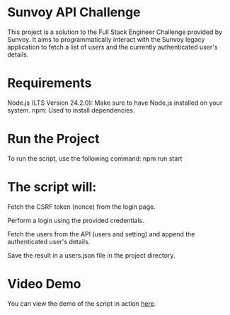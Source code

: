 # Sunvoy API Challenge

This project is a solution to the Full Stack Engineer Challenge provided by Sunvoy. It aims to programmatically interact with the Sunvoy legacy application to fetch a list of users and the currently authenticated user's details.

# Requirements

Node.js (LTS Version 24.2.0): Make sure to have Node.js installed on your system.
npm: Used to install dependencies.

# Run the Project

To run the script, use the following command:
npm run start

# The script will:

Fetch the CSRF token (nonce) from the login page.

Perform a login using the provided credentials.

Fetch the users from the API (users and setting) and append the authenticated user's details.

Save the result in a users.json file in the project directory.

# Video Demo

You can view the demo of the script in action [here](https://www.loom.com/share/8bc0b054029349f4a67c643540fb3305?sid=06968f14-b6b3-4810-a6fc-d74a90a4e9b6).
